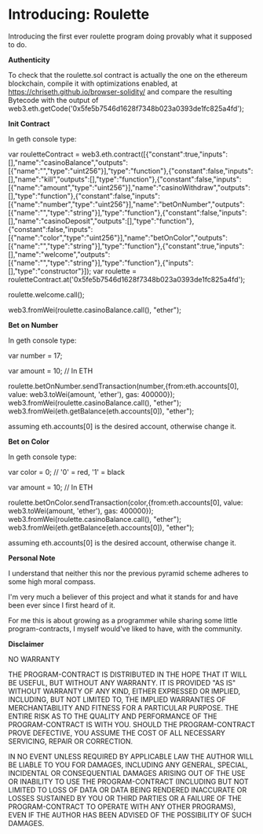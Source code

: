 # Introducing: Roulette

Introducing the first ever roulette program doing provably what it supposed to do.


**Authenticity**

To check that the roulette.sol contract is actually the one on the ethereum blockchain, compile it with optimizations enabled, at https://chriseth.github.io/browser-solidity/ and compare the resulting Bytecode with the output of web3.eth.getCode('0x5fe5b7546d1628f7348b023a0393de1fc825a4fd');
        
**Init Contract**

In geth console type: 

var rouletteContract = web3.eth.contract([{"constant":true,"inputs":[],"name":"casinoBalance","outputs":[{"name":"","type":"uint256"}],"type":"function"},{"constant":false,"inputs":[],"name":"kill","outputs":[],"type":"function"},{"constant":false,"inputs":[{"name":"amount","type":"uint256"}],"name":"casinoWithdraw","outputs":[],"type":"function"},{"constant":false,"inputs":[{"name":"number","type":"uint256"}],"name":"betOnNumber","outputs":[{"name":"","type":"string"}],"type":"function"},{"constant":false,"inputs":[],"name":"casinoDeposit","outputs":[],"type":"function"},{"constant":false,"inputs":[{"name":"color","type":"uint256"}],"name":"betOnColor","outputs":[{"name":"","type":"string"}],"type":"function"},{"constant":true,"inputs":[],"name":"welcome","outputs":[{"name":"","type":"string"}],"type":"function"},{"inputs":[],"type":"constructor"}]);
var roulette = rouletteContract.at('0x5fe5b7546d1628f7348b023a0393de1fc825a4fd');

roulette.welcome.call();

web3.fromWei(roulette.casinoBalance.call(), "ether");

**Bet on Number**

In geth console type:

var number = 17;

var amount = 10; // In ETH

roulette.betOnNumber.sendTransaction(number,{from:eth.accounts[0], value: web3.toWei(amount, 'ether'), gas: 400000});
web3.fromWei(roulette.casinoBalance.call(), "ether");
web3.fromWei(eth.getBalance(eth.accounts[0]), "ether");

assuming eth.accounts[0] is the desired account, otherwise change it.

**Bet on Color** 

In geth console type:

var color = 0; // '0' = red, '1' = black

var amount = 10; // In ETH

roulette.betOnColor.sendTransaction(color,{from:eth.accounts[0], value: web3.toWei(amount, 'ether'), gas: 400000});
web3.fromWei(roulette.casinoBalance.call(), "ether");
web3.fromWei(eth.getBalance(eth.accounts[0]), "ether");

assuming eth.accounts[0] is the desired account, otherwise change it.

**Personal Note**

I understand that neither this nor the previous pyramid scheme adheres to some high moral compass.

I'm very much a believer of this project and what it stands for and have been ever since I first heard of it.

For me this is about growing as a programmer while sharing some little program-contracts, I myself would've liked to have, with the community.

**Disclaimer**

NO WARRANTY

THE PROGRAM-CONTRACT IS DISTRIBUTED IN THE HOPE THAT IT WILL BE USEFUL, BUT WITHOUT ANY WARRANTY. IT IS PROVIDED "AS IS" WITHOUT WARRANTY OF ANY KIND, EITHER EXPRESSED OR IMPLIED, INCLUDING, BUT NOT LIMITED TO, THE IMPLIED WARRANTIES OF MERCHANTABILITY AND FITNESS FOR A PARTICULAR PURPOSE. THE ENTIRE RISK AS TO THE QUALITY AND PERFORMANCE OF THE PROGRAM-CONTRACT IS WITH YOU. SHOULD THE PROGRAM-CONTRACT PROVE DEFECTIVE, YOU ASSUME THE COST OF ALL NECESSARY SERVICING, REPAIR OR CORRECTION.

IN NO EVENT UNLESS REQUIRED BY APPLICABLE LAW THE AUTHOR WILL BE LIABLE TO YOU FOR DAMAGES, INCLUDING ANY GENERAL, SPECIAL, INCIDENTAL OR CONSEQUENTIAL DAMAGES ARISING OUT OF THE USE OR INABILITY TO USE THE PROGRAM-CONTRACT (INCLUDING BUT NOT LIMITED TO LOSS OF DATA OR DATA BEING RENDERED INACCURATE OR LOSSES SUSTAINED BY YOU OR THIRD PARTIES OR A FAILURE OF THE PROGRAM-CONTRACT TO OPERATE WITH ANY OTHER PROGRAMS), EVEN IF THE AUTHOR HAS BEEN ADVISED OF THE POSSIBILITY OF SUCH DAMAGES. 
